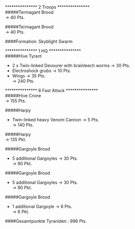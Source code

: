 ***************  2 Troops ***************  
#####Termagant Brood  
 -> 40 Pts.  

#####Termagant Brood  
 -> 40 Pts.  

####Formation: Skyblight Swarm    

***************  1 HQ ***************  
#####Hive Tyrant  
 + 2 x Twin-linked Devourer with brainleech worms -> 30 Pts.  
 + Electroshock grubs  -> 10 Pts.  
 + Wings -> 35 Pts.  
 -> 240 Pts. 

***************  6 Fast Attack ***************  
#####Hive Crone  
-> 155 Pts.

#####Harpy  
 + Twin-linked heavy Venom Cannon -> 5 Pts.  
-> 140 Pts.  

#####Harpy  
-> 135 Pkt.  

#####Gargoyle Brood  
 + 5 additional Gargoyles -> 30 Pts.  
 -> 90 Pkt.  

#####Gargoyle Brood  
 + 5 additional Gargoyles -> 30 Pts.  
 -> 90 Pkt.  

#####Gargoyle Brood  
 + 1 additional Gargoyle -> 6 Pts.  
 -> 6 Pkt.  

####Gesamtpunkte Tyraniden : 996 Pts.
